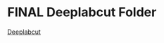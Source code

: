 # FINAL Deeplabcut Folder 

[Deeplabcut](https://drive.google.com/drive/folders/1XWkd61ON27rlPA26jzKWkX5DNzpP8zyD)
